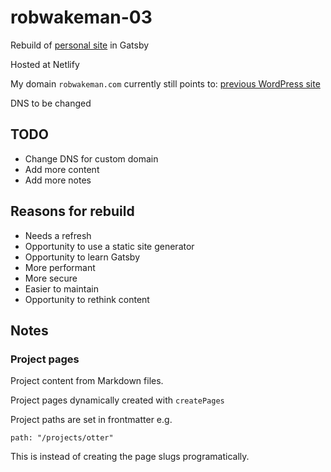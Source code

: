 # robwakeman-03

Rebuild of [personal site](https://confident-tesla-41316e.netlify.com/) in Gatsby

Hosted at Netlify

My domain `robwakeman.com` currently still points to: [previous WordPress site](https://www.robwakeman.com/)

DNS to be changed

## TODO

- Change DNS for custom domain
- Add more content
- Add more notes

## Reasons for rebuild

- Needs a refresh
- Opportunity to use a static site generator
- Opportunity to learn Gatsby
- More performant
- More secure
- Easier to maintain
- Opportunity to rethink content

## Notes

### Project pages

Project content from Markdown files.

Project pages dynamically created with `createPages`

Project paths are set in frontmatter e.g.

`path: "/projects/otter"`

This is instead of creating the page slugs programatically.
